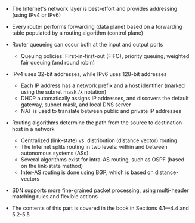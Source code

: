 - The Internet's network layer is best-effort and provides addressing (using IPv4 or IPv6)

- Every router performs forwarding (data plane) based on a forwarding table populated by a routing algorithm (control plane)

- Router queueing can occur both at the input and output ports
	- Queuing policies: First-in-first-out (FIFO), priority queuing, weighted fair queuing (and round robin)

- IPv4 uses 32-bit addresses, while IPv6 uses 128-bit addresses
	- Each IP address has a network prefix and a host identifier (marked using the subnet mask /x notation)
	- DHCP automatically assigns IP addresses, and discovers the default gateway, subnet mask, and local DNS server
	- NAT is used to translate between public and private IP addresses

- Routing algorithms determine the path from the source to destination host in a network
	- Centralized (link-state) vs. distribution (distance vector) routing
	- The Internet splits routing in two levels: within and between autonomous systems (ASs)
	- Several algorithms exist for intra-AS routing, such as OSPF (based on the link-state method)
	- Inter-AS routing is done using BGP, which is based on distance-vectors

- SDN supports more fine-grained packet processing, using multi-header matching rules and flexible actions

- The contents of this part is covered in the book in Sections 4.1—4.4 and 5.2-5.5